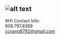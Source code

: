 ![alt text](https://avatars.githubusercontent.com/u/194128618?s=400&u=e8152c1efbb3906f3d196bc314d408ffbb722b3d&v=4)  
---
#H1 Contact Info:  
608.797.8368  
ccyang8792@gmail.com

